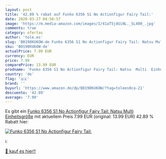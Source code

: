 ```yaml
---
layout: post
title: '42.89 % rabat auf Funko 6356 S1 No Actionfigur Fairy Tail:'
date: 2020-03-27 04:58:57
image: 'https://m.media-amazon.com/images/I/41aT5jdUiNL._SL400_.jpg'
comments: true
category: ofertas
author: 'tole.es'
slug: 'B0198KU6OW-de Funko 6356 S1 No Actionfigur Fairy Tail: Natsu Multi...'
sku: 'B0198KU6OW-de'
actualPrice: 7.99 EUR
currency: EUR
price: 7.99
comparePrice: 13.99 EUR
prodname: 'Funko 6356 S1 No Actionfigur Fairy Tail: Natsu  Multi  Einheitsgröße'
country: 'de'
flag: '🇩🇪'
brand: ''
buyurl: 'https://www.amazon.de/dp/B0198KU6OW/?tag=tolees0ca-21'
descuento: '42.89'
average: '7.99'
---
```


Es gibt ein [Funko 6356 S1 No Actionfigur Fairy Tail: Natsu  Multi  Einheitsgröße](https://www.amazon.de/dp/B0198KU6OW/?tag=tolees0ca-21) mit aktuellem Preis 7.99 EUR (original: 13.99 EUR) 42.89 % Rabatt hier:

[![Funko 6356 S1 No Actionfigur Fairy Tail:](https://m.media-amazon.com/images/I/41aT5jdUiNL._SL400_.jpg)](https://www.amazon.de/dp/B0198KU6OW/?tag=tolees0ca-21)

ℹ️:


[🛒 kauf es hier!!](https://www.amazon.de/dp/B0198KU6OW/?tag=tolees0ca-21)
